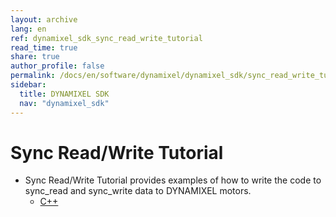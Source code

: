 ```yaml
---
layout: archive
lang: en
ref: dynamixel_sdk_sync_read_write_tutorial
read_time: true
share: true
author_profile: false
permalink: /docs/en/software/dynamixel/dynamixel_sdk/sync_read_write_tutorial/
sidebar:
  title: DYNAMIXEL SDK
  nav: "dynamixel_sdk"
---
```


<div class="main-header">
  <h1>Sync Read/Write Tutorial</h1>
</div>
<style>
  .main-header h1::before {
    content: none !important;
  }
</style>

- Sync Read/Write Tutorial provides examples of how to write the code to sync_read and sync_write data to DYNAMIXEL motors.
  - [C++](/docs/en/software/dynamixel/dynamixel_sdk/sync_read_write_tutorial/sync_read_write_tutorial_cpp/)
